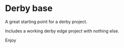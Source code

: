 # Derby base

A great starting point for a derby project.

Includes a working derby edge project with nothing else.

Enjoy
